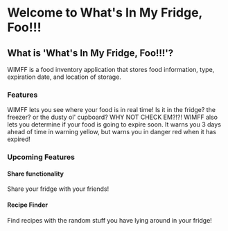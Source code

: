# Welcome to What's In My Fridge, Foo!!!

## What is 'What's In My Fridge, Foo!!!'?
WIMFF is a food inventory application that stores food information, type, expiration date, and location of storage. 

### Features
WIMFF lets you see where your food is in real time! Is it in the fridge? the freezer? or the dusty ol' cupboard? WHY NOT CHECK EM?!?!
WIMFF also lets you determine if your food is going to expire soon. It warns you 3 days ahead of time in warning yellow, but warns you in danger red when it has expired!

### Upcoming Features

#### Share functionality 
Share your fridge with your friends!

#### Recipe Finder
Find recipes with the random stuff you have lying around in your fridge!



